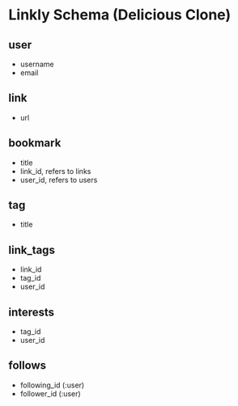 # Linkly Schema (Delicious Clone)

## user

- username
- email

## link

- url

## bookmark

- title
- link_id, refers to links
- user_id, refers to users

## tag

- title

## link_tags

- link_id
- tag_id
- user_id

## interests

- tag_id
- user_id

## follows

- following_id (:user)
- follower_id (:user)
